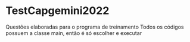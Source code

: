 # TestCapgemini2022
Questões elaboradas para o programa de treinamento
Todos os códigos possuem a classe main, então é só escolher e executar
